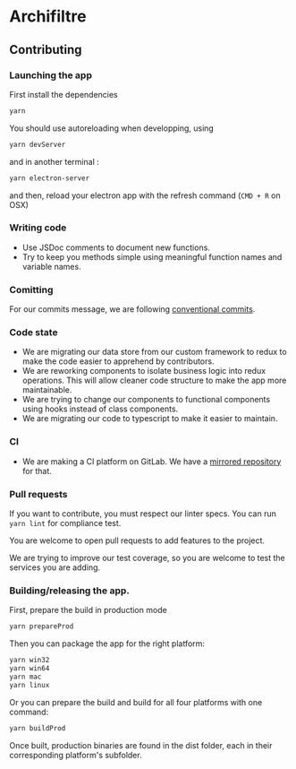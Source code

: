 # Archifiltre

## Contributing

### Launching the app

First install the dependencies

```bash
yarn
```

You should use autoreloading when developping, using

```bash
yarn devServer
```

and in another terminal :

```bash
yarn electron-server
```

and then, reload your electron app with the refresh command (`CMD + R` on OSX)

### Writing code

- Use JSDoc comments to document new functions.
- Try to keep you methods simple using meaningful function names and variable names. 

### Comitting

For our commits message, we are following [conventional commits](https://www.conventionalcommits.org).


### Code state

- We are migrating our data store from our custom framework to redux to make the code easier to apprehend by contributors.
- We are reworking components to isolate business logic into redux operations. This will allow cleaner code structure to make the app more maintainable.
- We are trying to change our components to functional components using hooks instead of class components.
- We are migrating our code to typescript to make it easier to maintain.

### CI

- We are making a CI platform on GitLab. We have a [mirrored repository](https://gitlab.factory.social.gouv.fr/SocialGouv/archifiltre) for that.

### Pull requests

If you want to contribute, you must respect our linter specs. You can run `yarn lint` for compliance test.

You are welcome to open pull requests to add features to the project.

We are trying to improve our test coverage, so you are welcome to test the services you are adding.

### Building/releasing the app.

First, prepare the build in production mode

```bash
yarn prepareProd
```

Then you can package the app for the right platform:

```bash
yarn win32
yarn win64
yarn mac
yarn linux
```

Or you can prepare the build and build for all four platforms with one command:

```bash
yarn buildProd
```

Once built, production binaries are found in the dist folder, each in their corresponding platform's subfolder.
